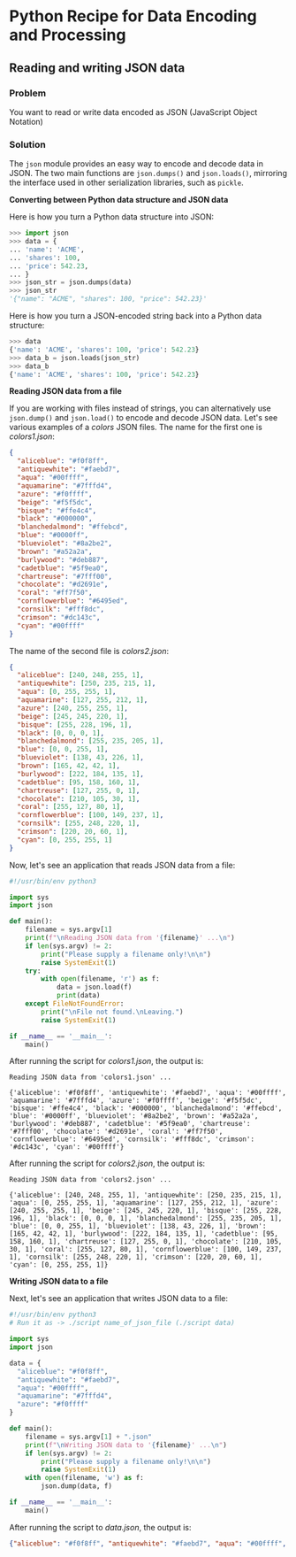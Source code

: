 # Python Recipe for Data Encoding and Processing

## Reading and writing JSON data

### Problem

You want to read or write data encoded as JSON (JavaScript Object 
Notation)

### Solution

The `json` module provides an easy way to encode and decode data in 
JSON. The two main functions are `json.dumps()` and `json.loads()`, 
mirroring the interface used in other serialization libraries, such 
as `pickle`.

**Converting between Python data structure and JSON data**

Here is how you turn a Python data structure into JSON:

```python
>>> import json
>>> data = {
... 'name': 'ACME', 
... 'shares': 100, 
... 'price': 542.23, 
... }
>>> json_str = json.dumps(data)
>>> json_str
'{"name": "ACME", "shares": 100, "price": 542.23}'
```

Here is how you turn a JSON-encoded string back into a Python data 
structure:

```python
>>> data
{'name': 'ACME', 'shares': 100, 'price': 542.23}
>>> data_b = json.loads(json_str)
>>> data_b
{'name': 'ACME', 'shares': 100, 'price': 542.23}
```

**Reading JSON data from a file**

If you are working with files instead of strings, you can alternatively 
use `json.dump()` and `json.load()` to encode and decode JSON data. 
Let's see various examples of a *colors* JSON files. The name for the 
first one is *colors1.json*:

```json
{
  "aliceblue": "#f0f8ff",
  "antiquewhite": "#faebd7",
  "aqua": "#00ffff",
  "aquamarine": "#7fffd4",
  "azure": "#f0ffff",
  "beige": "#f5f5dc",
  "bisque": "#ffe4c4",
  "black": "#000000",
  "blanchedalmond": "#ffebcd",
  "blue": "#0000ff",
  "blueviolet": "#8a2be2",
  "brown": "#a52a2a",
  "burlywood": "#deb887",
  "cadetblue": "#5f9ea0",
  "chartreuse": "#7fff00",
  "chocolate": "#d2691e",
  "coral": "#ff7f50",
  "cornflowerblue": "#6495ed",
  "cornsilk": "#fff8dc",
  "crimson": "#dc143c",
  "cyan": "#00ffff"
}
```

The name of the second file is *colors2.json*:

```json
{
  "aliceblue": [240, 248, 255, 1],
  "antiquewhite": [250, 235, 215, 1],
  "aqua": [0, 255, 255, 1],
  "aquamarine": [127, 255, 212, 1],
  "azure": [240, 255, 255, 1],
  "beige": [245, 245, 220, 1],
  "bisque": [255, 228, 196, 1],
  "black": [0, 0, 0, 1],
  "blanchedalmond": [255, 235, 205, 1],
  "blue": [0, 0, 255, 1],
  "blueviolet": [138, 43, 226, 1],
  "brown": [165, 42, 42, 1],
  "burlywood": [222, 184, 135, 1],
  "cadetblue": [95, 158, 160, 1],
  "chartreuse": [127, 255, 0, 1],
  "chocolate": [210, 105, 30, 1],
  "coral": [255, 127, 80, 1],
  "cornflowerblue": [100, 149, 237, 1],
  "cornsilk": [255, 248, 220, 1],
  "crimson": [220, 20, 60, 1],
  "cyan": [0, 255, 255, 1]
}
```

Now, let's see an application that reads JSON data from a file:

```python
#!/usr/bin/env python3

import sys
import json

def main():
    filename = sys.argv[1]
    print(f"\nReading JSON data from '{filename}' ...\n")
    if len(sys.argv) != 2:
        print("Please supply a filename only!\n\n")
        raise SystemExit(1)
    try:
        with open(filename, 'r') as f:
            data = json.load(f)
            print(data)
    except FileNotFoundError:
        print("\nFile not found.\nLeaving.")
        raise SystemExit(1)

if __name__ == '__main__':
    main()
```

After running the script for *colors1.json*, the output is:

```
Reading JSON data from 'colors1.json' ...

{'aliceblue': '#f0f8ff', 'antiquewhite': '#faebd7', 'aqua': '#00ffff', 'aquamarine': '#7fffd4', 'azure': '#f0ffff', 'beige': '#f5f5dc', 'bisque': '#ffe4c4', 'black': '#000000', 'blanchedalmond': '#ffebcd', 'blue': '#0000ff', 'blueviolet': '#8a2be2', 'brown': '#a52a2a', 'burlywood': '#deb887', 'cadetblue': '#5f9ea0', 'chartreuse': '#7fff00', 'chocolate': '#d2691e', 'coral': '#ff7f50', 'cornflowerblue': '#6495ed', 'cornsilk': '#fff8dc', 'crimson': '#dc143c', 'cyan': '#00ffff'}
```

After running the script for *colors2.json*, the output is:

```
Reading JSON data from 'colors2.json' ...

{'aliceblue': [240, 248, 255, 1], 'antiquewhite': [250, 235, 215, 1], 'aqua': [0, 255, 255, 1], 'aquamarine': [127, 255, 212, 1], 'azure': [240, 255, 255, 1], 'beige': [245, 245, 220, 1], 'bisque': [255, 228, 196, 1], 'black': [0, 0, 0, 1], 'blanchedalmond': [255, 235, 205, 1], 'blue': [0, 0, 255, 1], 'blueviolet': [138, 43, 226, 1], 'brown': [165, 42, 42, 1], 'burlywood': [222, 184, 135, 1], 'cadetblue': [95, 158, 160, 1], 'chartreuse': [127, 255, 0, 1], 'chocolate': [210, 105, 30, 1], 'coral': [255, 127, 80, 1], 'cornflowerblue': [100, 149, 237, 1], 'cornsilk': [255, 248, 220, 1], 'crimson': [220, 20, 60, 1], 'cyan': [0, 255, 255, 1]}
```

**Writing JSON data to a file**

Next, let's see an application that writes JSON data to a file:

```python
#!/usr/bin/env python3
# Run it as -> ./script name_of_json_file (./script data)

import sys
import json

data = {
  "aliceblue": "#f0f8ff",
  "antiquewhite": "#faebd7",
  "aqua": "#00ffff",
  "aquamarine": "#7fffd4",
  "azure": "#f0ffff"
}

def main():
    filename = sys.argv[1] + ".json"
    print(f"\nWriting JSON data to '{filename}' ...\n")
    if len(sys.argv) != 2:
        print("Please supply a filename only!\n\n")
        raise SystemExit(1)
    with open(filename, 'w') as f:
        json.dump(data, f)

if __name__ == '__main__':
    main()
```

After running the script to *data.json*, the output is:

```json
{"aliceblue": "#f0f8ff", "antiquewhite": "#faebd7", "aqua": "#00ffff", "aquamarine": "#7fffd4", "azure": "#f0ffff"}
```
